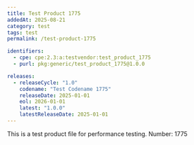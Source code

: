 ```yaml
---
title: Test Product 1775
addedAt: 2025-08-21
category: test
tags: test
permalink: /test-product-1775

identifiers:
  - cpe: cpe:2.3:a:testvendor:test_product_1775
  - purl: pkg:generic/test_product_1775@1.0.0

releases:
  - releaseCycle: "1.0"
    codename: "Test Codename 1775"
    releaseDate: 2025-01-01
    eol: 2026-01-01
    latest: "1.0.0"
    latestReleaseDate: 2025-01-01
---
```


This is a test product file for performance testing. Number: 1775
